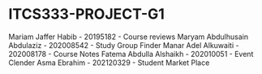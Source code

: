 # ITCS333-PROJECT-G1
Mariam Jaffer Habib - 20195182 - Course reviews
Maryam Abdulhusain Abdulaziz - 202008542 - Study Group Finder
Manar Adel Alkuwaiti - 202008178 - Course Notes
Fatema Abdulla Alshaikh - 202010051 - Event Clender 
Asma Ebrahim - 202120329 - Student Market Place
